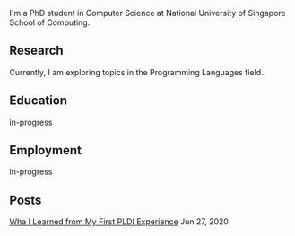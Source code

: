 I'm a PhD student in Computer Science at National University of Singapore School of Computing.

## Research

Currently, I am exploring topics in the Programming Languages field.

## Education

in-progress

## Employment

in-progress

## Posts

[Wha I Learned from My First PLDI Experience](2020-06-27-my-first-pldi.md) Jun 27, 2020 

